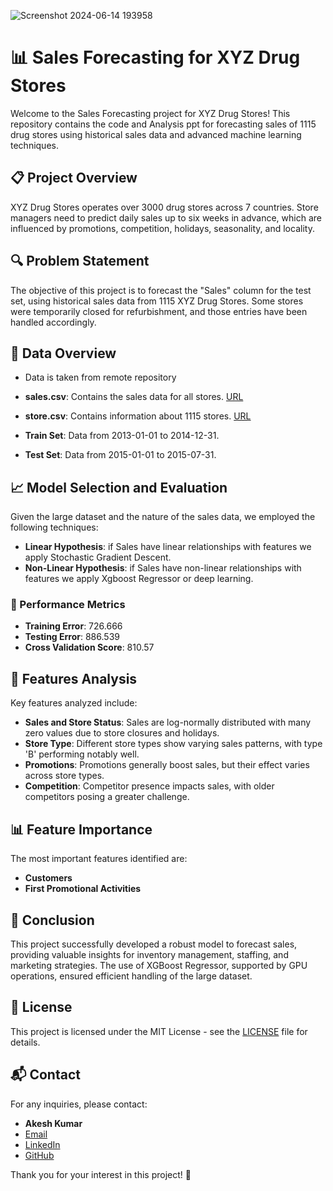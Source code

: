 ![Screenshot 2024-06-14 193958](https://github.com/akesh-0909/Sales-Analysis-and-forecasting/assets/155313882/43768a64-0c60-443f-b28b-f15f57e5f400)


# 📊 Sales Forecasting for XYZ Drug Stores

Welcome to the Sales Forecasting project for XYZ Drug Stores! This repository contains the code and Analysis ppt for forecasting sales of 1115 drug stores using historical sales data and advanced machine learning techniques.


## 📋 Project Overview

XYZ Drug Stores operates over 3000 drug stores across 7 countries. Store managers need to predict daily sales up to six weeks in advance, which are influenced by promotions, competition, holidays, seasonality, and locality.

## 🔍 Problem Statement

The objective of this project is to forecast the "Sales" column for the test set, using historical sales data from 1115 XYZ Drug Stores. Some stores were temporarily closed for refurbishment, and those entries have been handled accordingly.

## 📁 Data Overview

- Data is taken from remote repository
  
- **sales.csv**: Contains the sales data for all stores.  [URL](https://drive.google.com/uc?id=1b9T0ZLpoITsb1A4u69-ykl6T5Skct4ER) <br>
- **store.csv**: Contains information about 1115 stores. [URL](https://drive.google.com/uc?id=1EaEpVwZdl3K-AzQljWQFfyUaazxV7l2Z)

- **Train Set**: Data from 2013-01-01 to 2014-12-31.
- **Test Set**: Data from 2015-01-01 to 2015-07-31.

## 📈 Model Selection and Evaluation

Given the large dataset and the nature of the sales data, we employed the following techniques:
- **Linear Hypothesis**: if Sales have linear relationships with features we apply Stochastic Gradient Descent.
- **Non-Linear Hypothesis**: if Sales have non-linear relationships with features we apply Xgboost Regressor or deep learning.

### 🚀 Performance Metrics

- **Training Error**: 726.666
- **Testing Error**: 886.539
- **Cross Validation Score**: 810.57

## 🔧 Features Analysis

Key features analyzed include:
- **Sales and Store Status**: Sales are log-normally distributed with many zero values due to store closures and holidays.
- **Store Type**: Different store types show varying sales patterns, with type 'B' performing notably well.
- **Promotions**: Promotions generally boost sales, but their effect varies across store types.
- **Competition**: Competitor presence impacts sales, with older competitors posing a greater challenge.

## 📊 Feature Importance

The most important features identified are:
- **Customers**
- **First Promotional Activities**

## 🌟 Conclusion

This project successfully developed a robust model to forecast sales, providing valuable insights for inventory management, staffing, and marketing strategies. The use of XGBoost Regressor, supported by GPU operations, ensured efficient handling of the large dataset.


## 📜 License

This project is licensed under the MIT License - see the [LICENSE](LICENSE) file for details.

## 📬 Contact

For any inquiries, please contact:
- **Akesh Kumar**
- [Email](mailto:akeshkumar65885@gmail.com)
- [LinkedIn](https://www.linkedin.com/in/akesh-kumar/)
- [GitHub](https://github.com/akesh-0909)

Thank you for your interest in this project! 🙌

